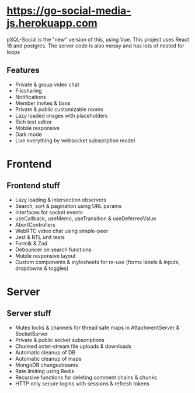# https://go-social-media-js.herokuapp.com

pSQL-Social is the "new" version of this, using Vue. This project uses React 18 and postgres. The server code is also messy and has lots of nested for loops

## Features

- Private & group video chat
- Filesharing
- Notifications
- Member invites & bans
- Private & public customizable rooms
- Lazy loaded images with placeholders
- Rich text editor
- Mobile responsive
- Dark mode
- Live everything by websocket subscription model

# Frontend

## Frontend stuff

- Lazy loading & intersection observers
- Search, sort & pagination using URL params
- Interfaces for socket events
- useCallback, useMemo, useTransition & useDeferredValue
- AbortControllers
- WebRTC video chat using simple-peer
- Jest & RTL unit tests
- Formik & Zod
- Debouncer on search functions
- Mobile responsive layout
- Custom components & stylesheets for re-use (forms labels & inputs, dropdowns & toggles)

# Server

## Server stuff

- Mutex locks & channels for thread safe maps in AttachmentServer & SocketServer
- Private & public socket subscriptions
- Chunked octet-stream file uploads & downloads
- Automatic cleanup of DB
- Automatic cleanup of maps
- MongoDB changestreams
- Rate limiting using Redis
- Recursive functions for deleting comment chains & chunks
- HTTP only secure logins with sessions & refresh tokens
